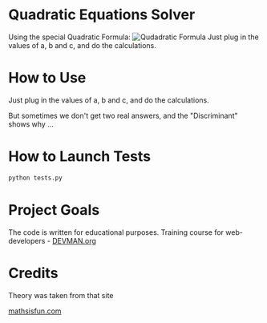 # Quadratic Equations Solver

Using  the special Quadratic Formula:
![Qudadratic Formula](https://www.mathsisfun.com/algebra/images/quadratic-formula.svg "Qudadratic Formula")
Just plug in the values of a, b and c, and do the calculations.

# How to Use
Just plug in the values of a, b and c, and do the calculations.

But sometimes we don't get two real answers, and the "Discriminant" shows why ... 

# How to Launch Tests

```bash
python tests.py
```

# Project Goals

The code is written for educational purposes. Training course for web-developers - [DEVMAN.org](https://devman.org)

# Credits

Theory was taken from that site

[mathsisfun.com](https://www.mathsisfun.com/algebra/quadratic-equation.html)